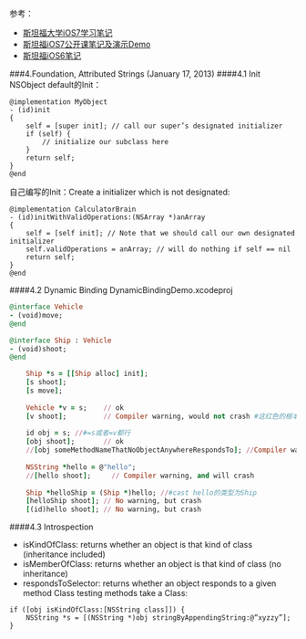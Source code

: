 参考：
* [斯坦福大学iOS7学习笔记](wang9262.github.io/blog/2014/03/01/stanford-ios7-learning/)
* [斯坦福iOS7公开课笔记及演示Demo](http://www.cnblogs.com/colinhou)
* [斯坦福iOS6笔记](http://starbugs.diandian.com)

###4.Foundation, Attributed Strings (January 17, 2013)
####4.1 Init
NSObject default的Init：
```
@implementation MyObject
- (id)init
{
    self = [super init]; // call our super’s designated initializer 
    if (self) {
        // initialize our subclass here
    }
    return self;
}
@end
```

自己编写的Init：Create a initializer which is not designated:
```
@implementation CalculatorBrain
- (id)initWithValidOperations:(NSArray *)anArray
{
    self = [self init]; // Note that we should call our own designated initializer
    self.validOperations = anArray; // will do nothing if self == nil
    return self;
}
@end
```

####4.2 Dynamic Binding 
DynamicBindingDemo.xcodeproj
```ruby
@interface Vehicle
- (void)move;
@end

@interface Ship : Vehicle
- (void)shoot;
@end

    Ship *s = [[Ship alloc] init];
    [s shoot];
    [s move];
    
    Vehicle *v = s;    // ok
    [v shoot];         // Compiler warning, would not crash #这红色的根本编译不通过
    
    id obj = s; //#=s或者=v都行
    [obj shoot];       // ok
    //[obj someMethodNameThatNoObjectAnywhereRespondsTo]; //Compiler warning. Compiler has never heard of this method.
    
    NSString *hello = @"hello";
    //[hello shoot];     // Compiler warning, and will crash
    
    Ship *helloShip = (Ship *)hello; //#cast hello的类型为Ship
    [helloShip shoot]; // No warning, but crash
    [(id)hello shoot]; // No warning, but crash
```

####4.3 Introspection
* isKindOfClass: returns whether an object is that kind of class (inheritance included)
* isMemberOfClass: returns whether an object is that kind of class (no inheritance)
* respondsToSelector: returns whether an object responds to a given method
Class testing methods take a Class:
```
if ([obj isKindOfClass:[NSString class]]) {
    NSString *s = [(NSString *)obj stringByAppendingString:@”xyzzy”];
}
```